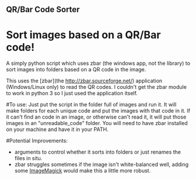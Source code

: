 ## QR/Bar Code Sorter
# Sort images based on a QR/Bar code!

A simply python script which uses zbar (the windows app, not the library) to sort images into folders based on a QR code in the image.

This uses the [zbar](the http://zbar.sourceforge.net/) application (Windows/Linux only) to read the QR codes. I couldn't get the zbar module to work in python 3 so I just used the application itself.

#To use:
Just put the script in the folder full of images and run it. It will make folders for each unique code and put the images with that code in it. If it can't find an code in an image, or otherwise can't read it, it will put those images in an "unreadable_code" folder. You will need to have zbar installed on your machine and have it in your PATH.

#Potential Improvements:
- arguments to control whether it sorts into folders or just renames the files in situ.
- zbar struggles sometimes if the image isn't white-balanced well, adding some [ImageMagick](http://www.imagemagick.org/) would make this a little more robust.